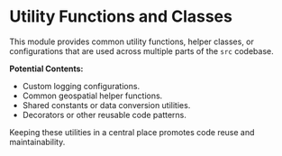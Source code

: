 # Utility Functions and Classes

This module provides common utility functions, helper classes, or configurations that are used across multiple parts of the `src` codebase.

**Potential Contents:**
- Custom logging configurations.
- Common geospatial helper functions.
- Shared constants or data conversion utilities.
- Decorators or other reusable code patterns.

Keeping these utilities in a central place promotes code reuse and maintainability. 